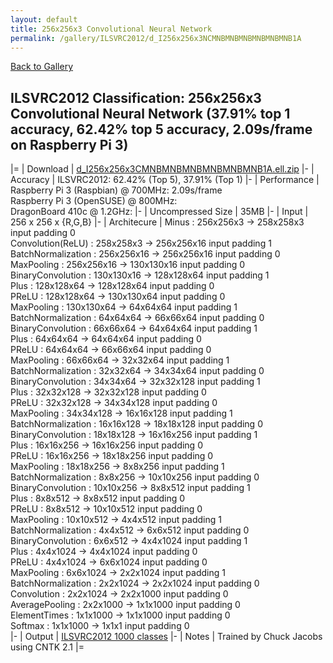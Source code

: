 ```yaml
---
layout: default
title: 256x256x3 Convolutional Neural Network
permalink: /gallery/ILSVRC2012/d_I256x256x3NCMNBMNBMNBMNBMNBMNB1A
---
```


[Back to Gallery](/ELL/gallery)

## ILSVRC2012 Classification: 256x256x3 Convolutional Neural Network (37.91% top 1 accuracy, 62.42% top 5 accuracy, 2.09s/frame on Raspberry Pi 3)

|=
| Download | [d_I256x256x3CMNBMNBMNBMNBMNBMNB1A.ell.zip](https://github.com/Microsoft/ELL-models/raw/master/models/ILSVRC2012/d_I256x256x3CMNBMNBMNBMNBMNBMNB1A/d_I256x256x3CMNBMNBMNBMNBMNBMNB1A.ell.zip)
|-
| Accuracy | ILSVRC2012: 62.42% (Top 5), 37.91% (Top 1) 
|-
| Performance | Raspberry Pi 3 (Raspbian) @ 700MHz: 2.09s/frame<br>Raspberry Pi 3 (OpenSUSE) @ 800MHz: <br>DragonBoard 410c @ 1.2GHz:
|-
| Uncompressed Size | 35MB
|-
| Input | 256 x 256 x {R,G,B}
|-
| Architecure | Minus :  256x256x3  ->  258x258x3  input padding 0<br>Convolution(ReLU) :  258x258x3  ->  256x256x16  input padding 1<br>BatchNormalization :  256x256x16  ->  256x256x16  input padding 0<br>MaxPooling :  256x256x16  ->  130x130x16  input padding 0<br>BinaryConvolution :  130x130x16  ->  128x128x64  input padding 1<br>Plus :  128x128x64  ->  128x128x64  input padding 0<br>PReLU :  128x128x64  ->  130x130x64  input padding 0<br>MaxPooling :  130x130x64  ->  64x64x64  input padding 1<br>BatchNormalization :  64x64x64  ->  66x66x64  input padding 0<br>BinaryConvolution :  66x66x64  ->  64x64x64  input padding 1<br>Plus :  64x64x64  ->  64x64x64  input padding 0<br>PReLU :  64x64x64  ->  66x66x64  input padding 0<br>MaxPooling :  66x66x64  ->  32x32x64  input padding 1<br>BatchNormalization :  32x32x64  ->  34x34x64  input padding 0<br>BinaryConvolution :  34x34x64  ->  32x32x128  input padding 1<br>Plus :  32x32x128  ->  32x32x128  input padding 0<br>PReLU :  32x32x128  ->  34x34x128  input padding 0<br>MaxPooling :  34x34x128  ->  16x16x128  input padding 1<br>BatchNormalization :  16x16x128  ->  18x18x128  input padding 0<br>BinaryConvolution :  18x18x128  ->  16x16x256  input padding 1<br>Plus :  16x16x256  ->  16x16x256  input padding 0<br>PReLU :  16x16x256  ->  18x18x256  input padding 0<br>MaxPooling :  18x18x256  ->  8x8x256  input padding 1<br>BatchNormalization :  8x8x256  ->  10x10x256  input padding 0<br>BinaryConvolution :  10x10x256  ->  8x8x512  input padding 1<br>Plus :  8x8x512  ->  8x8x512  input padding 0<br>PReLU :  8x8x512  ->  10x10x512  input padding 0<br>MaxPooling :  10x10x512  ->  4x4x512  input padding 1<br>BatchNormalization :  4x4x512  ->  6x6x512  input padding 0<br>BinaryConvolution :  6x6x512  ->  4x4x1024  input padding 1<br>Plus :  4x4x1024  ->  4x4x1024  input padding 0<br>PReLU :  4x4x1024  ->  6x6x1024  input padding 0<br>MaxPooling :  6x6x1024  ->  2x2x1024  input padding 1<br>BatchNormalization :  2x2x1024  ->  2x2x1024  input padding 0<br>Convolution :  2x2x1024  ->  2x2x1000  input padding 0<br>AveragePooling :  2x2x1000  ->  1x1x1000  input padding 0<br>ElementTimes :  1x1x1000  ->  1x1x1000  input padding 0<br>Softmax :  1x1x1000  ->  1x1x1  input padding 0<br>
|-
| Output | [ILSVRC2012 1000 classes](https://github.com/Microsoft/ELL-models/raw/master/models/ILSVRC2012/ILSVRC2012_labels.txt)
|-
| Notes | Trained by Chuck Jacobs using CNTK 2.1
|=

